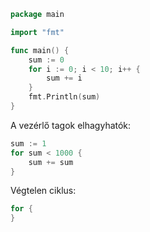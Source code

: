 ```go
package main

import "fmt"

func main() {
	sum := 0
	for i := 0; i < 10; i++ {
		sum += i
	}
	fmt.Println(sum)
}
```

A vezérlő tagok elhagyhatók:
```go
sum := 1
for sum < 1000 {
	sum += sum
}
```

Végtelen ciklus:
```go
for {
}
```